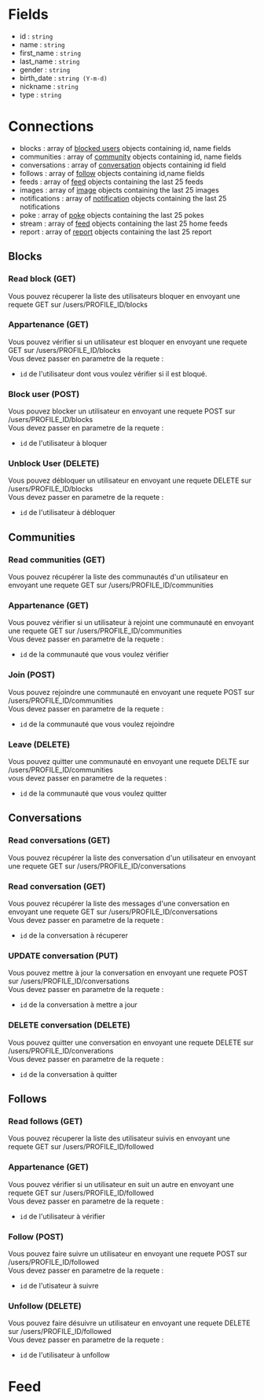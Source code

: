 Fields
===========
* id : `string`
* name : `string`
* first_name : `string`
* last_name : `string`
* gender : `string`
* birth_date : `string (Y-m-d)` 
* nickname : `string`
* type : `string`

Connections
============
* blocks : array of [blocked users](#blocks) objects containing id, name fields
* communities : array of [community](#communities) objects containing id, name fields
* conversations : array of [conversation](#conversations) objects containing id field
* follows : array of [follow](#follows) objects containing id,name fields
* feeds : array of [feed](feed.md) objects containing the last 25 feeds
* images : array of [image](image.md) objects containing the last 25 images
* notifications : array of [notification](notification.md) objects containing the last 25 notifications
* poke : array of [poke](poke.md) objects containing the last 25 pokes
* stream : array of [feed](feed.md) objects containing the last 25 home feeds
* report : array of [report](report.md) objects containing the last 25 report

Blocks
------
### Read block (GET)
Vous pouvez récuperer la liste des utilisateurs bloquer en envoyant une requete GET sur /users/PROFILE_ID/blocks

### Appartenance (GET)
Vous pouvez vérifier si un utilisateur est bloquer en envoyant une requete GET sur /users/PROFILE_ID/blocks    
Vous devez passer en parametre de la requete :   
* `id` de l'utilisateur dont vous voulez vérifier si il est bloqué.   

### Block user (POST)
Vous pouvez blocker un utilisateur en envoyant une requete POST sur /users/PROFILE_ID/blocks  
Vous devez passer en parametre de la requete :  
* `id` de l'utilisateur à bloquer    

### Unblock User (DELETE)
Vous pouvez débloquer un utilisateur en envoyant une requete DELETE sur /users/PROFILE_ID/blocks   
Vous devez passer en parametre de la requete :   
* `id` de l'utilisateur à débloquer   

Communities
-----------

### Read communities (GET)
Vous pouvez récupérer la liste des communautés d'un utilisateur en envoyant une requete GET sur /users/PROFILE_ID/communities

### Appartenance (GET)
Vous pouvez vérifier si un utilisateur à rejoint une communauté en envoyant une requete GET sur /users/PROFILE_ID/communities   
Vous devez passer en parametre de la requete :    
* `id` de la communauté que vous voulez vérifier    

### Join (POST)
Vous pouvez rejoindre une communauté en envoyant une requete POST sur /users/PROFILE_ID/communities   
Vous devez passer en parametre de la requete :   
* `id` de la communauté que vous voulez rejoindre

### Leave (DELETE)
Vous pouvez quitter une communauté en envoyant une requete DELTE sur /users/PROFILE_ID/communities   
vous devez passer en parametre de la requetes :
* `id` de la communauté que vous voulez quitter

Conversations
-------------

### Read conversations (GET)
Vous pouvez récupérer la liste des conversation d'un utilisateur en envoyant une requete GET sur /users/PROFILE_ID/conversations

### Read conversation (GET)
Vous pouvez récupérer la liste des messages d'une conversation en envoyant une requete GET sur /users/PROFILE_ID/conversations   
Vous devez passer en parametre de la requete :    
* `id` de la conversation à récuperer 

### UPDATE conversation (PUT)
Vous pouvez mettre à jour la conversation en envoyant une requete POST sur /users/PROFILE_ID/conversations   
Vous devez passer en parametre de la requete :   
* `id` de la conversation à mettre a jour  

### DELETE conversation (DELETE)
Vous pouvez quitter une conversation en envoyant une requete DELETE sur /users/PROFILE_ID/converations   
Vous devez passer en parametre de la requete :   
* `id` de la conversation à quitter

Follows
-------

### Read follows (GET)
Vous pouvez récuperer la liste des utilisateur suivis en envoyant une requete GET sur /users/PROFILE_ID/followed

### Appartenance (GET)
Vous pouvez vérifier si un utilisateur en suit un autre en envoyant une requete GET sur /users/PROFILE_ID/followed  
Vous devez passer en parametre de la requete :
* `id` de l'utilisateur à vérifier  

### Follow (POST)
Vous pouvez faire suivre un utilisateur en envoyant une requete POST sur /users/PROFILE_ID/followed   
Vous devez passer en parametre de la requete :   
* `id` de l'utisateur à suivre

### Unfollow (DELETE)
Vous pouvez faire désuivre un utilisateur en envoyant une requete DELETE sur /users/PROFILE_ID/followed  
Vous devez passer en parametre de la requete :  
* `id` de l'utilisateur à unfollow

Feed
====
